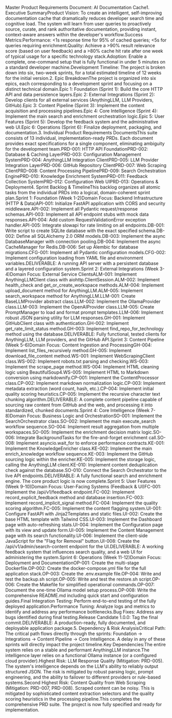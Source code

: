 Master Product Requirements Document: AI Documentation Cache1. Executive SummaryProduct Vision: To create an intelligent, self-improving documentation cache that dramatically reduces developer search time and cognitive load. The system will learn from user queries to proactively source, curate, and rank authoritative documentation, providing instant, context-aware answers within the developer's workflow.Success Metrics:Performance: <1s response time for 95% of cached queries; <5s for queries requiring enrichment.Quality: Achieve a >90% result relevance score (based on user feedback) and a >80% cache hit rate after one week of typical usage for a specific technology stack.Adoption: Enable a complete, one-command setup that is fully functional in under 5 minutes on a standard developer machine.Development Timeline: The project is broken down into six, two-week sprints, for a total estimated timeline of 12 weeks for the initial version.2. Epic BreakdownThe project is organized into six epics, each corresponding to a development sprint and focusing on a distinct technical domain.Epic 1: Foundation (Sprint 1): Build the core HTTP API and data persistence layers.Epic 2: External Integrations (Sprint 2): Develop clients for all external services (AnythingLLM, LLM Providers, GitHub).Epic 3: Content Pipeline (Sprint 3): Implement the content acquisition and processing pipelines.Epic 4: Core Intelligence (Sprint 4): Implement the main search and enrichment orchestration logic.Epic 5: User Features (Sprint 5): Develop the feedback system and the administrative web UI.Epic 6: Operations (Sprint 6): Finalize deployment, packaging, and documentation.3. Individual Product Requirements DocumentsThis suite consists of 13 individual, implementation-ready PRDs. Each document provides exact specifications for a single component, eliminating ambiguity for the development team.PRD-001: HTTP API FoundationPRD-002: Database & Caching LayerPRD-003: Configuration Management SystemPRD-004: AnythingLLM Integration ClientPRD-005: LLM Provider Integration LayerPRD-006: GitHub Repository ClientPRD-007: Web Scraping ClientPRD-008: Content Processing PipelinePRD-009: Search Orchestration EnginePRD-010: Knowledge Enrichment SystemPRD-011: Feedback Collection SystemPRD-012: Configuration Web UIPRD-013: Operations & Deployment4. Sprint Backlog & TimelineThis backlog organizes all atomic tasks from the individual PRDs into a logical, domain-coherent sprint plan.Sprint 1: Foundation (Week 1-2)Domain Focus: Backend Infrastructure (HTTP & Data)API-001: Initialize FastAPI application with CORS and security middleware.API-002: Implement all Pydantic request/response schemas.API-003: Implement all API endpoint stubs with mock data responses.API-004: Add custom RequestValidationError exception handler.API-005: Integrate slowapi for rate limiting on all endpoints.DB-001: Write script to create SQLite database with the exact specified schema.DB-002: Define all SQLAlchemy 2.0 ORM models.DB-003: Implement the async DatabaseManager with connection pooling.DB-004: Implement the async CacheManager for Redis.DB-006: Set up Alembic for database migrations.CFG-001: Implement all Pydantic configuration models.CFG-002: Implement configuration loading from YAML file and environment variables.DELIVERABLE: A running API server with a persistent database and a layered configuration system.Sprint 2: External Integrations (Week 3-4)Domain Focus: External Service ClientsALM-001: Implement AnythingLLMClient class with aiohttp.ClientSession.ALM-002: Implement health_check and get_or_create_workspace methods.ALM-004: Implement upload_document method for AnythingLLM.ALM-005: Implement search_workspace method for AnythingLLM.LLM-001: Create BaseLLMProvider abstract class.LLM-002: Implement the OllamaProvider class.LLM-003: Implement the OpenAIProvider class.LLM-005: Create PromptManager to load and format prompt templates.LLM-006: Implement robust JSON parsing utility for LLM responses.GH-001: Implement GitHubClient class with authentication.GH-002: Implement get_rate_limit_status method.GH-003: Implement find_repo_for_technology method using the database.DELIVERABLE: Fully functional, tested clients for AnythingLLM, LLM providers, and the GitHub API.Sprint 3: Content Pipeline (Week 5-6)Domain Focus: Content Ingestion and ProcessingGH-004: Implement list_files_recursively method.GH-005: Implement download_file_content method.WS-001: Implement WebScrapingClient class.WS-002: Implement robots.txt parsing and checking.WS-003: Implement the scrape_page method.WS-004: Implement HTML cleaning logic using BeautifulSoup4.WS-005: Implement HTML to Markdown conversion using markdownify.CP-001: Implement the ContentProcessor class.CP-002: Implement markdown normalization logic.CP-003: Implement metadata extraction (word count, hash, etc.).CP-004: Implement initial quality scoring heuristics.CP-005: Implement the recursive character text chunking algorithm.DELIVERABLE: A complete content pipeline capable of sourcing raw content from GitHub and the web, and processing it into standardized, chunked documents.Sprint 4: Core Intelligence (Week 7-8)Domain Focus: Business Logic and OrchestrationSO-001: Implement the SearchOrchestrator class.SO-002: Implement the main execute_search workflow sequence.SO-004: Implement result aggregation from multiple workspaces.SO-005: Implement the enrichment decision matrix logic.SO-006: Integrate BackgroundTasks for the fire-and-forget enrichment call.SO-008: Implement asyncio.wait_for to enforce performance contracts.KE-001: Implement the KnowledgeEnricher class.KE-002: Implement the main enrich_knowledge workflow sequence.KE-003: Implement the GitHub sourcing logic within the enricher.KE-005: Implement the storage logic, calling the AnythingLLM client.KE-010: Implement content deduplication check against the database.SO-010: Connect the Search Orchestrator to the live API endpoints.DELIVERABLE: A fully functional search and enrichment engine. The core product logic is now complete.Sprint 5: User Features (Week 9-10)Domain Focus: User-Facing Systems (Feedback & UI)FC-001: Implement the /api/v1/feedback endpoint.FC-002: Implement record_explicit_feedback method and database insertion.FC-003: Implement record_implicit_signal method.FC-004: Implement the quality scoring algorithm.FC-005: Implement the content flagging system.UI-001: Configure FastAPI with Jinja2Templates and static files.UI-002: Create the base HTML template with Tailwind CSS.UI-003: Implement the Dashboard page with auto-refreshing stats.UI-004: Implement the Configuration page with its view and update form.UI-005: Implement the Content Management page with its search functionality.UI-006: Implement the client-side JavaScript for the "Flag for Removal" button.UI-008: Create the /api/v1/admin/search-content endpoint for the UI.DELIVERABLE: A working feedback system that influences search quality, and a web UI for administering the system.Sprint 6: Operations (Week 11-12)Domain Focus: Deployment and DocumentationOP-001: Create the multi-stage Dockerfile.OP-002: Create the docker-compose.yml file for the full application stack.OP-003: Create the .env.example file.OP-004: Write and test the backup.sh script.OP-005: Write and test the restore.sh script.OP-006: Create the Makefile for simplified operational commands.OP-007: Document the one-time Ollama model setup process.OP-008: Write the comprehensive README.md including quick start and configuration guides.Final Integration Testing: Perform end-to-end testing of the fully deployed application.Performance Tuning: Analyze logs and metrics to identify and address any performance bottlenecks.Bug Fixes: Address any bugs identified during final testing.Release Candidate 1.0.0: Tag the final commit.DELIVERABLE: A production-ready, fully documented, and deployable application package.5. Dependency & Risk AnalysisCritical Path: The critical path flows directly through the sprints: Foundation -> Integrations -> Content Pipeline -> Core Intelligence. A delay in any of these sprints will directly impact the project timeline.Key Dependencies:The entire system relies on a stable and performant AnythingLLM instance.The intelligence layer relies on a functional Ollama instance (or a configured cloud provider).Highest Risk: LLM Response Quality (Mitigation: PRD-005). The system's intelligence depends on the LLM's ability to reliably output structured JSON. The risk is mitigated by robust parsing logic, prompt engineering, and the ability to failover to different providers or rule-based systems.Second Highest Risk: Content Quality from Web Scraping (Mitigation: PRD-007, PRD-008). Scraped content can be noisy. This is mitigated by sophisticated content extraction selectors and the quality scoring heuristics in the processing pipeline.This completes the comprehensive PRD suite. The project is now fully specified and ready for implementation.
